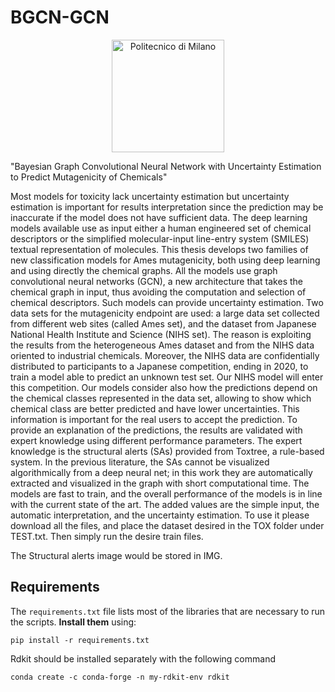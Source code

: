 # BGCN-GCN
<p align="center">
    <img src="https://i.imgur.com/mPb3Qbd.gif" width="180" alt="Politecnico di Milano"/>
</p>

"Bayesian Graph Convolutional Neural Network with Uncertainty Estimation to
Predict Mutagenicity of Chemicals"

Most models for toxicity lack uncertainty estimation but uncertainty estimation is
important for results interpretation since the prediction may be inaccurate if the
model does not have sufficient data. The deep learning models available use as
input either a human engineered set of chemical descriptors or the simplified
molecular-input line-entry system (SMILES) textual representation of molecules.
This thesis develops two families of new classification models for Ames
mutagenicity, both using deep learning and using directly the chemical graphs. All
the models use graph convolutional neural networks (GCN), a new architecture that
takes the chemical graph in input, thus avoiding the computation and selection of
chemical descriptors. Such models can provide uncertainty estimation.
Two data sets for the mutagenicity endpoint are used: a large data set collected from
different web sites (called Ames set), and the dataset from Japanese National Health
Institute and Science (NIHS set). The reason is exploiting the results from the
heterogeneous Ames dataset and from the NIHS data oriented to industrial
chemicals. Moreover, the NIHS data are confidentially distributed to participants to a
Japanese competition, ending in 2020, to train a model able to predict an unknown
test set. Our NIHS model will enter this competition.
Our models consider also how the predictions depend on the chemical classes
represented in the data set, allowing to show which chemical class are better
predicted and have lower uncertainties. This information is important for the real
users to accept the prediction.
To provide an explanation of the predictions, the results are validated with expert
knowledge using different performance parameters. The expert knowledge is the
structural alerts (SAs) provided from Toxtree, a rule-based system. In the previous
literature, the SAs cannot be visualized algorithmically from a deep neural net; in this
work they are automatically extracted and visualized in the graph with short
computational time.
The models are fast to train, and the overall performance of the models is in line with
the current state of the art. The added values are the simple input, the automatic
interpretation, and the uncertainty estimation.
To use it please download all the files, and place the dataset desired in the TOX folder under TEST.txt. Then simply run the desire train files. 

The Structural alerts image would be stored in IMG.
## Requirements
The `requirements.txt` file lists most of the libraries that are necessary to run the scripts. **Install them** using:

```
pip install -r requirements.txt
```
Rdkit should be installed separately with the following command
```
conda create -c conda-forge -n my-rdkit-env rdkit
```
